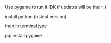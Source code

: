 Use pygame to run it
IDK if updates will be their :)

install python (lastest version)


then in terminal type 


pip install pygame
